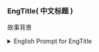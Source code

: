 ### EngTitle( 中文标题 )

故事背景

<details>
    <summary>  English Prompt for EngTitle </summary>
    promptCCC
</details>